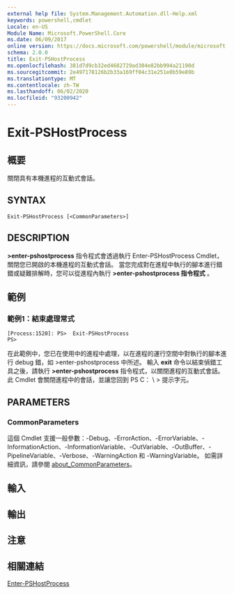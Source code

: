 ```yaml
---
external help file: System.Management.Automation.dll-Help.xml
keywords: powershell,cmdlet
Locale: en-US
Module Name: Microsoft.PowerShell.Core
ms.date: 06/09/2017
online version: https://docs.microsoft.com/powershell/module/microsoft.powershell.core/exit-pshostprocess?view=powershell-7&WT.mc_id=ps-gethelp
schema: 2.0.0
title: Exit-PSHostProcess
ms.openlocfilehash: 381d7d9cb32ed4682729ad304e82bb994a21190d
ms.sourcegitcommit: 2e497178126b2b33a169ff04c31e251e0b59e89b
ms.translationtype: MT
ms.contentlocale: zh-TW
ms.lasthandoff: 06/02/2020
ms.locfileid: "93200942"
---
```

# Exit-PSHostProcess

## 概要
關閉具有本機進程的互動式會話。

## SYNTAX

```
Exit-PSHostProcess [<CommonParameters>]
```

## DESCRIPTION

**>enter-pshostprocess** 指令程式會透過執行 Enter-PSHostProcess Cmdlet，關閉您已開啟的本機進程的互動式會話。 當您完成對在進程中執行的腳本進行錯錯或疑難排解時，您可以從進程內執行 **>enter-pshostprocess 指令程式** 。

## 範例

### 範例1：結束處理常式

```
[Process:1520]: PS>  Exit-PSHostProcess
PS>
```

在此範例中，您已在使用中的進程中處理，以在進程的運行空間中對執行的腳本進行 debug 錯，如 >enter-pshostprocess 中所述。 輸入 **exit** 命令以結束偵錯工具之後，請執行 **>enter-pshostprocess** 指令程式，以關閉進程的互動式會話。
此 Cmdlet 會關閉進程中的會話，並讓您回到 PS C： \\ \> 提示字元。

## PARAMETERS

### CommonParameters

這個 Cmdlet 支援一般參數：-Debug、-ErrorAction、-ErrorVariable、-InformationAction、-InformationVariable、-OutVariable、-OutBuffer、-PipelineVariable、-Verbose、-WarningAction 和 -WarningVariable。 如需詳細資訊，請參閱 [about_CommonParameters](https://go.microsoft.com/fwlink/?LinkID=113216)。

## 輸入

## 輸出

## 注意

## 相關連結

[Enter-PSHostProcess](Enter-PSHostProcess.md)
